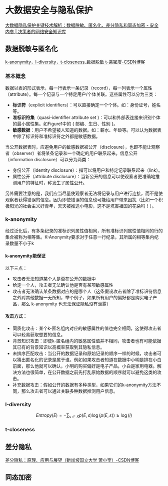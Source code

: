 # 大数据安全与隐私保护

[大数据隐私保护关键技术解析：数据脱敏、匿名化、差分隐私和同态加密 - 安全内参 | 决策者的网络安全知识库](https://www.secrss.com/articles/13856)


## 数据脱敏与匿名化
[k-anonymity，l-diversity，t-closeness\_数据脱敏 t-亲密度-CSDN博客](https://blog.csdn.net/xff1994/article/details/83149116)


### 基本概念
数据以表的形式表示，每一行表示一条记录（record），每一列表示一个属性（attribute）。每一个记录与一个特定用户/个体关联。这些属性可以分为三类：

- **标识符**（explicit identifiers）：可以直接确定一个个体。如：身份证号，姓名等。
- **准标识符集**（quasi-identifler attribute set )：可以和外部表连接来识别个体的最小属性集。如Figure1中的 { 邮编、生日、性别 }。
- **敏感数据**：用户不希望被人知道的数据。如：薪水、年龄等。可以认为数据表中除了标识符和准标识符之外都是敏感数据。

当公开数据表时，应避免用户的敏感数据被公开（disclosure），也即不能让观察者（observer）者将某条记录和一个确定的用户联系起来。信息公开（information disclosure）可以分为两类：

- 身份公开（identity disclosure）：指可以将用户和特定记录联系起来（link）。
- 属性公开（attribute disclosure）：当新公开的信息可以使观察者更准确地推测用户的特征时，称发生了属性公开。

另外需要注意的是，我们应当尽量使观察者无法将记录与用户进行连接，而不是使观察者获得错误的信息。因为即使错误的信息也可能给用户带来困扰（比如一个积极阳光的社会主义好青年，天天被推送小电影，这不是坑害祖国的花朵吗！）。



### k-anonymity

经过泛化后，有多条纪录的准标识列属性值相同，所有准标识列属性值相同的行的集合被称为相等集。K-Anonymity要求对于任意一行纪录，其所属的相等集内纪录数量不小于k

#### k-anonymity能保证 
以下三点：

- 攻击者无法知道某个人是否在公开的数据中
- 给定一个人，攻击者无法确认他是否有某项敏感属性
- 攻击者无法确认某条数据对应的是哪个人（这条假设攻击者除了准标识符信息之外对其他数据一无所知，举个例子，如果所有用户的偏好都是购买电子产品，那么 k-anonymity 也无法保证隐私没有泄露）


#### 攻击方式：

- 同质化攻击：某个k-匿名组内对应的敏感属性的值也完全相同，这使得攻击者可以轻易获取想要的信息。
- 背景知识攻击：即使k-匿名组内的敏感属性值并不相同，攻击者也有可能依据其已有的背景知识以高概率获取到其隐私信息。
- 未排序匹配攻击：当公开的数据记录和原始记录的顺序一样的时候，攻击者可以猜出匿名化的记录是属于谁。例如如果攻击者知道在数据中小明是排在小白前面，那么他就可以确认，小明的购买偏好是电子产品，小白是家用电器。解决方法也很简单，在公开数据之前先打乱原始数据的顺序就可以避免这类的攻击。
- 补充数据攻击：假如公开的数据有多种类型，如果它们的k-anonymity方法不同，那么攻击者可以通过关联多种数据推测用户信息。


### l-diversity


$$
Entropy(E)=-\sum_{s\in S}p(E,s)\log (p(E,s))\ge\log (l) 
$$

### t-closeness
## 差分隐私


[差分隐私：原理、应用与展望（新加坡国立大学 萧小奎）-CSDN博客](https://blog.csdn.net/qq_47912072/article/details/120956175)
## 同态加密